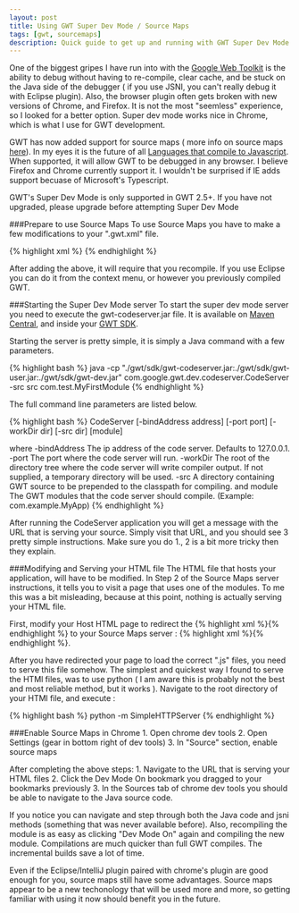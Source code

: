 ```yaml
---
layout: post
title: Using GWT Super Dev Mode / Source Maps
tags: [gwt, sourcemaps]
description: Quick guide to get up and running with GWT Super Dev Mode and Source Maps in Google Chrome
---
```


One of the biggest gripes I have run into with the [Google Web Toolkit](http://gwtproject.com) is the ability to debug without having to re-compile, clear cache, and be stuck on the Java side of the debugger ( if you use JSNI, you can't really debug it with Eclipse plugin).  Also, the browser plugin often gets broken with new versions of Chrome, and Firefox.  It is not the most "seemless" experience, so I looked for a better option.  Super dev mode works nice in Chrome, which is what I use for GWT development.

GWT has now added support for source maps ( more info on source maps [here](http://www.html5rocks.com/en/tutorials/developertools/sourcemaps/)).  In my eyes it is the future of all [Languages that compile to Javascript](https://github.com/jashkenas/coffee-script/wiki/List-of-languages-that-compile-to-JS).  When supported, it will allow GWT to be debugged in any browser.  I believe Firefox and Chrome currently support it.  I wouldn't be surprised if IE adds support becuase of Microsoft's Typescript.

<div class="warning alert">GWT's Super Dev Mode is only supported in GWT 2.5+.  If you have not upgraded, please upgrade before attempting Super Dev Mode</div>

###Prepare to use Source Maps
To use Source Maps you have to make a few modifications to your ".gwt.xml" file.

{% highlight xml %}
<add-linker name="xsiframe" />
<set-configuration-property name="devModeRedirectEnabled" value="true" />
<set-property name="compiler.useSourceMaps" value="true" />
<set-property name="user.agent" value="safari" />
<collapse-all-properties />
{% endhighlight %}

After adding the above, it will require that you recompile.  If you use Eclipse you can do it from the context menu, or however you previously compiled GWT.

###Starting the Super Dev Mode server
To start the super dev mode server you need to execute the gwt-codeserver.jar file.  It is available on [Maven Central](http://mvnrepository.com/), and inside your [GWT SDK](https://google-web-toolkit.googlecode.com/files/gwt-2.5.1.zip).  

Starting the server is pretty simple, it is simply a Java command with a few parameters.

{% highlight bash %}
java -cp "./gwt/sdk/gwt-codeserver.jar:./gwt/sdk/gwt-user.jar:./gwt/sdk/gwt-dev.jar" com.google.gwt.dev.codeserver.CodeServer -src src com.test.MyFirstModule
{% endhighlight %}

The full command line parameters are listed below.

{% highlight bash %}
CodeServer [-bindAddress address] [-port port] [-workDir dir] [-src dir] [module]

where
  -bindAddress  The ip address of the code server. Defaults to 127.0.0.1.
  -port         The port where the code server will run.
  -workDir      The root of the directory tree where the code server will write compiler output. If not supplied, a temporary directory will be used.
  -src          A directory containing GWT source to be prepended to the classpath for compiling.
and
  module        The GWT modules that the code server should compile. (Example: com.example.MyApp)
{% endhighlight %}

After running the CodeServer application you will get a  message with the URL that is serving your source.  Simply visit that URL, and you should see 3 pretty simple instructions.  Make sure you do 1., 2 is a bit more tricky then they explain.

###Modifying and Serving your HTML file
The HTML file that hosts your application, will have to be modified.  In Step 2 of the Source Maps server instructions, it tells you to visit a page that uses one of the modules.  To me this was a bit misleading, because at this point, nothing is actually serving your HTML file.

First, modify your Host HTML page to redirect the {% highlight xml %}<script src="module/module.nocache.js"></script>{% endhighlight %} to your Source Maps server : {% highlight xml %}<script src="http://localhost:9876/module/module.nocache.js"></script>{% endhighlight %}.

After you have redirected your page to load the correct ".js" files, you need to serve this file somehow.  The simplest and quickest way I found to serve the HTMl files, was to use python ( I am aware this is probably not the best and most reliable method, but it works ).  Navigate to the root directory of your HTMl file, and execute :

{% highlight bash %}
python -m SimpleHTTPServer
{% endhighlight %}
 

###Enable Source Maps in Chrome
    1. Open chrome dev tools
    2. Open Settings (gear in bottom right of dev tools)
    3. In "Source" section, enable source maps
    
After completing the above steps:
	1. Navigate to the URL that is serving your HTML files
    2. Click the Dev Mode On bookmark you dragged to your bookmarks previously
    3. In the Sources tab of chrome dev tools you should be able to navigate to the Java source code.
    
If you notice you can navigate and step through both the Java code and jsni methods (something that was never available before).  Also, recompiling the module is as easy as clicking "Dev Mode On" again and compiling the new module.  Compilations are much quicker than full GWT compiles.  The incremental builds save a lot of time.

Even if the Eclipse/IntelliJ plugin paired with chrome's plugin are good enough for you, source maps still have some advantages.  Source maps appear to be a new techonology that will be used more and more, so getting familiar with using it now should benefit you in the future.

